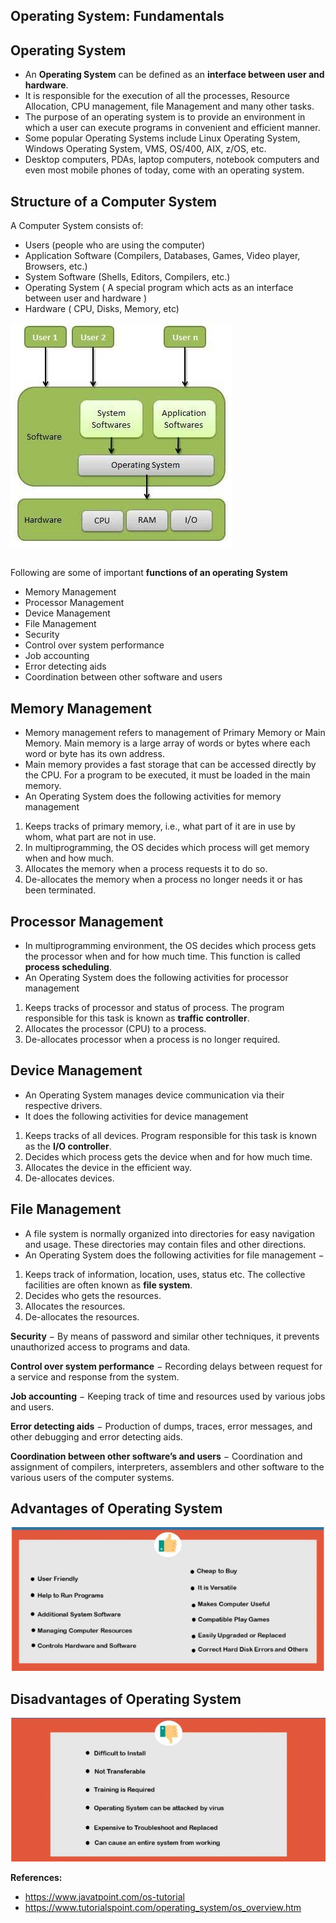 ## Operating System: Fundamentals

## Operating System

-   An **Operating System** can be defined as an **interface between user and hardware**.
-   It is responsible for the execution of all the processes, Resource Allocation, CPU management, file Management and many other tasks.
-   The purpose of an operating system is to provide an environment in which a user can execute programs in convenient and efficient manner.
-   Some popular Operating Systems include Linux Operating System, Windows Operating System, VMS, OS/400, AIX, z/OS, etc.
-   Desktop computers, PDAs, laptop computers, notebook computers and even most mobile phones of today, come with an operating system.

## Structure of a Computer System

A Computer System consists of:

-   Users (people who are using the computer)
-   Application Software (Compilers, Databases, Games, Video player, Browsers, etc.)
-   System Software (Shells, Editors, Compilers, etc.)
-   Operating System ( A special program which acts as an interface between user and hardware )
-   Hardware ( CPU, Disks, Memory, etc)

![](media/c6ec8be9167f772446e2769d5da4c8c4.png)

## 

Following are some of important **functions of an operating System**

-   Memory Management
-   Processor Management
-   Device Management
-   File Management
-   Security
-   Control over system performance
-   Job accounting
-   Error detecting aids
-   Coordination between other software and users

## Memory Management

-   Memory management refers to management of Primary Memory or Main Memory. Main memory is a large array of words or bytes where each word or byte has its own address.
-   Main memory provides a fast storage that can be accessed directly by the CPU. For a program to be executed, it must be loaded in the main memory.
-   An Operating System does the following activities for memory management
1.  Keeps tracks of primary memory, i.e., what part of it are in use by whom, what part are not in use.
2.  In multiprogramming, the OS decides which process will get memory when and how much.
3.  Allocates the memory when a process requests it to do so.
4.  De-allocates the memory when a process no longer needs it or has been terminated.

## Processor Management

-   In multiprogramming environment, the OS decides which process gets the processor when and for how much time. This function is called **process scheduling**.
-   An Operating System does the following activities for processor management
1.  Keeps tracks of processor and status of process. The program responsible for this task is known as **traffic controller**.
2.  Allocates the processor (CPU) to a process.
3.  De-allocates processor when a process is no longer required.

## Device Management

-   An Operating System manages device communication via their respective drivers.
-   It does the following activities for device management
1.  Keeps tracks of all devices. Program responsible for this task is known as the **I/O controller**.
2.  Decides which process gets the device when and for how much time.
3.  Allocates the device in the efficient way.
4.  De-allocates devices.

## File Management

-   A file system is normally organized into directories for easy navigation and usage. These directories may contain files and other directions.
-   An Operating System does the following activities for file management −
1.  Keeps track of information, location, uses, status etc. The collective facilities are often known as **file system**.
2.  Decides who gets the resources.
3.  Allocates the resources.
4.  De-allocates the resources.

**Security** − By means of password and similar other techniques, it prevents unauthorized access to programs and data.

**Control over system performance** − Recording delays between request for a service and response from the system.

**Job accounting** − Keeping track of time and resources used by various jobs and users.

**Error detecting aids** − Production of dumps, traces, error messages, and other debugging and error detecting aids.

**Coordination between other software’s and users** − Coordination and assignment of compilers, interpreters, assemblers and other software to the various users of the computer systems.

## Advantages of Operating System

![](media/01a56391f275271db1d9471166528d32.png)

## Disadvantages of Operating System

![](media/a5a802bffa7dd9f53389b98550197b28.png)

**References:**

-   <https://www.javatpoint.com/os-tutorial>
-   https://www.tutorialspoint.com/operating_system/os_overview.htm
